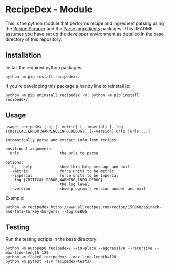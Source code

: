 # RecipeDex - Module
This is the python module that performs recipe and ingredient parsing using the [Recipe Scraper](https://github.com/hhursev/recipe-scrapers) and the [Parse Ingredients](https://github.com/MichielMag/parse-ingredients) packages. This README assumes you have set up the developer environment as detailed in the base directory of this repository.

## Installation

Install the required python packages:

```
python -m pip install recipedex/.
```

If you're developing this package a handy line to reinstall is:
```
python -m pip uninstall recipedex -y; python -m pip install recipedex/.
```

## Usage

```
usage: recipedex [-h] [--metric] [--imperial] [--log {CRITICAL,ERROR,WARNING,INFO,DEBUG}] [--version] urls [urls ...]

Automatically parse and extract info from recipes.

positional arguments:
  urls                  the urls to parse

options:
  -h, --help            show this help message and exit
  --metric              force units to be metric
  --imperial            force units to be imperial
  --log {CRITICAL,ERROR,WARNING,INFO,DEBUG}
                        the log level
  --version             show program's version number and exit
```

Example:

```
python -m recipedex https://www.allrecipes.com/recipe/158968/spinach-and-feta-turkey-burgers/ --log DEBUG
```

## Testing

Run the testing scripts in the base directory:

```
python -m autopep8 recipedex/ --in-place --aggressive --recursive --max-line-length 120
python -m flake8 recipedex/ --max-line-length=120
python -m pytest -svv recipedex/tests/
